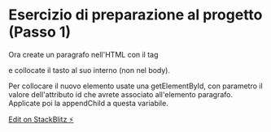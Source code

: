 # Esercizio di preparazione al progetto (Passo 1)

Ora create un paragrafo nell'HTML con il tag <p> e collocate il tasto al suo interno (non nel body).

Per collocare il nuovo elemento usate una getElementById, con parametro il valore dell'attributo id che avrete associato all'elemento paragrafo. Applicate poi la appendChild a questa variabile.

[Edit on StackBlitz ⚡️](https://stackblitz.com/edit/js-rhcvya)